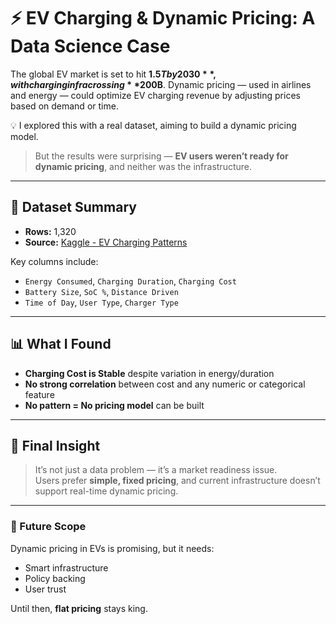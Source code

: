 # ⚡ EV Charging & Dynamic Pricing: A Data Science Case

The global EV market is set to hit **$1.5T by 2030**, with charging infra crossing **$200B**. Dynamic pricing — used in airlines and energy — could optimize EV charging revenue by adjusting prices based on demand or time.

💡 I explored this with a real dataset, aiming to build a dynamic pricing model.

> But the results were surprising — **EV users weren’t ready for dynamic pricing**, and neither was the infrastructure.

---

## 📂 Dataset Summary

- **Rows:** 1,320  
- **Source:** [Kaggle - EV Charging Patterns](https://www.kaggle.com/datasets/valakhorasani/electric-vehicle-charging-patterns)

Key columns include:

- `Energy Consumed`, `Charging Duration`, `Charging Cost`
- `Battery Size`, `SoC %`, `Distance Driven`
- `Time of Day`, `User Type`, `Charger Type`

---

## 📊 What I Found

- **Charging Cost is Stable** despite variation in energy/duration  
- **No strong correlation** between cost and any numeric or categorical feature  
- **No pattern = No pricing model** can be built

---

## 🤔 Final Insight

> It’s not just a data problem — it’s a market readiness issue.  
> Users prefer **simple, fixed pricing**, and current infrastructure doesn’t support real-time dynamic pricing.

---

### 🚀 Future Scope

Dynamic pricing in EVs is promising, but it needs:
- Smart infrastructure
- Policy backing
- User trust

Until then, **flat pricing** stays king.
